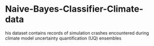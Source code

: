 # Naive-Bayes-Classifier-Climate-data
his dataset contains records of simulation crashes encountered during climate model uncertainty quantification (UQ) ensembles
